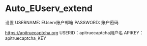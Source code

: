 # Auto_EUserv_extend
设置
  USERNAME: EUserv账户邮箱
  PASSWORD: 账户密码
  
https://apitruecaptcha.org 
USERID：apitruecaptcha用户名
APIKEY：apitruecaptcha_KEY
